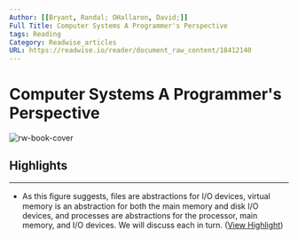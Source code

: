 ```yaml
---
Author: [[Bryant, Randal; OHallaron, David;]]
Full Title: Computer Systems A Programmer's Perspective
tags: Reading
Category: Readwise_articles
URL: https://readwise.io/reader/document_raw_content/18412140
---
```

# Computer Systems A Programmer's Perspective

![rw-book-cover](https://readwise.io/reader/document_raw_content/18412140)

## Highlights
---
- As this ﬁgure suggests, ﬁles are abstractions for I/O devices, virtual memory is an abstraction for both the main memory and disk I/O devices, and processes are abstractions for the processor, main memory, and I/O devices. We will discuss each in turn. ([View Highlight](https://read.readwise.io/read/01h9qagvw1qr4krj7xneaa0cbs))

